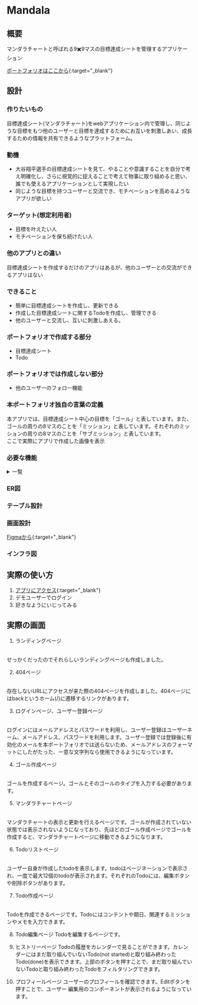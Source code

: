 # Mandala
## 概要
マンダラチャートと呼ばれる9✖️9マスの目標達成シートを管理するアプリケーション

[ポートフォリオはここから](https://www.portfolio-maruken9.com/landing){:target="_blank"}



## 設計

### 作りたいもの
目標達成シート(マンダラチャート)をwebアプリケーション内で管理し、同じような目標をもつ他のユーザーと目標を達成するためにお互いを刺激しあい、成長するための情報を共有できるようなプラットフォーム。

### 動機
- 大谷翔平選手の目標達成シートを見て、やることや意識することを自分で考え明確化し、さらに視覚的に捉えることで考えて物事に取り組めると思い、誰でも使えるアプリケーションとして実現したい
- 同じような目標を持つユーザーと交流でき、モチベーションを高めるようなアプリが欲しい

### ターゲット(想定利用者)
- 目標を叶えたい人
- モチベーションを保ち続けたい人


### 他のアプリとの違い
目標達成シートを作成するだけのアプリはあるが、他のユーザーとの交流ができるアプリはない

### できること
- 簡単に目標達成シートを作成し、更新できる
- 作成した目標達成シートに関するTodoを作成し、管理できる
- 他のユーザーと交流し、互いに刺激しあえる。

### ポートフォリオで作成する部分
- 目標達成シート
- Todo

### ポートフォリオでは作成しない部分
- 他のユーザーのフォロー機能

### 本ポートフォリオ独自の言葉の定義
本アプリでは、目標達成シート中心の目標を「ゴール」と表しています。また、ゴールの周りの8マスのことを「ミッション」と表しています。それぞれのミッションの周りの8マスのことを「サブミッション」と表しています。
<br>
ここで実際にアプリで作成した画像を表示


### 必要な機能

<details><summary>一覧</summary>

- ユーザー登録
- ユーザー編集
- ユーザー認証
- デモユーザー用のログイン
- ゴール作成、更新
- ミッション作成、更新
- サブミッション作成、更新
- Todo作成、更新、削除
- Todoの表示

ポートフォリオが完成した後に実装
- フレンドにメッセージを送れる
- フレンドリクエストの送信
- フレンドリクエストの可否
- フレンドの表示
- すべてのユーザーを表示

</details>


### ER図


### テーブル設計

### 画面設計
[Figmaから](https://www.figma.com/file/0AwVZ5iiwdJfh8srhcN6qz/Mandala-app?node-id=0%3A1&t=YGPCdC2IGBWx4Nsa-1){:target="_blank"}

### インフラ図


## 実際の使い方

1. [アプリにアクセス](https://www.portfolio-maruken9.com){:target="_blank"}
2. デモユーザーでログイン
3. 好きなようにいじってみる

## 実際の画面
1. ランディングページ
<br>
せっかくだったのでそれらしいランディングページも作成しました。

2. 404ページ
<br>
存在しないURLにアクセスが来た際の404ページを作成しました。404ページにはbackというホーム(/)に遷移するリンクがあります。

3. ログインページ、ユーザー登録ページ
<br>
ログインにはメールアドレスとパスワードを利用し、ユーザー登録はユーザーネーム、メールアドレス、パスワードを利用します。ユーザー登録では登録後に有効化のメールを本ポートフォリオでは送らないため、メールアドレスのフォーマットにしたがたった、一意な文字列なら使用できるようになっています。

4. ゴール作成ページ
<br>
ゴールを作成するページ。ゴールとそのゴールのタイプを入力する必要があります。

5. マンダラチャートページ
<br>
マンダラチャートの表示と更新を行えるページです。ゴールが作成されていない状態では表示されないようになっており、先ほどのゴール作成ページでゴールを作成すると、マンダラチャートページに移動できるようになります。

6. Todoリストページ
<br>
ユーザー自身が作成したtodoを表示します。todoはページネーションで表示され、一度で最大12個のtodoが表示されます。それぞれのTodoには、編集ボタンや削除ボタンがあります。

7. Todo作成ページ
<br>
Todoを作成できるページです。Todoにはコンテントや期日、関連するミッションやメモを入力できます。

8. Todo編集ページ
Todoを編集するページです。

9. ヒストリーページ
Todoの履歴をカレンダーで見ることができます。カレンダーにはまだ取り組んでいないTodo(not started)と取り組み終わったTodo(done)を表示できます。上部のボタンを押すことで、まだ取り組んでいないTodoと取り組み終わったTodoをフィルタリングできます。

10. プロフィールページ
ユーザーのプロフィールを確認できます。Editボタンを押すことで、ユーザー 編集用のコンポーネントが表示されるようになっています。